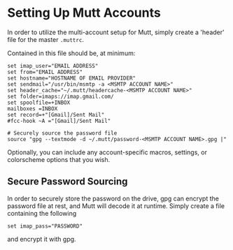 # Setting Up Mutt Accounts

In order to utilize the multi-account setup for Mutt, simply create a 'header'
file for the master `.muttrc`.

Contained in this file should be, at minimum:

```
set imap_user="EMAIL ADDRESS"
set from="EMAIL ADDRESS"
set hostname="HOSTNAME OF EMAIL PROVIDER"
set sendmail="/usr/bin/msmtp -a <MSMTP ACCOUNT NAME>"
set header_cache="~/.mutt/headercache-<MSMTP ACCOUNT NAME>"
set folder=imaps://imap.gmail.com/
set spoolfile=+INBOX
mailboxes =INBOX
set record=+"[Gmail]/Sent Mail"
#fcc-hook ~A ="[Gmail]/Sent Mail"

# Securely source the password file
source "gpg --textmode -d ~/.mutt/password-<MSMTP ACCOUNT NAME>.gpg |"
```

Optionally, you can include any account-specific macros, settings, or
colorscheme options that you wish.

## Secure Password Sourcing
In order to securely store the password on the drive, gpg can encrypt the
password file at rest, and Mutt will decode it at runtime.
Simply create a file containing the following

```
set imap_pass="PASSWORD"
```

and encrypt it with gpg.
